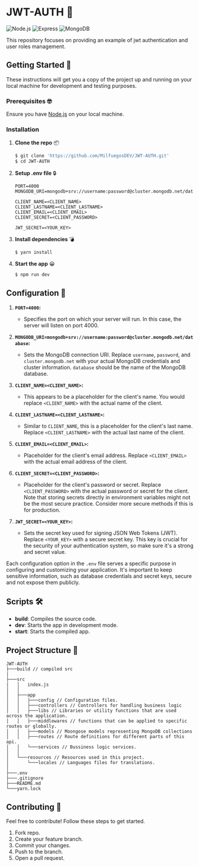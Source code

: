 # JWT-AUTH 🔐

![Node.js](https://img.shields.io/badge/node.js-%23339933.svg?style=for-the-badge&logo=node.js&logoColor=white)
![Express](https://img.shields.io/badge/express-%23000000.svg?style=for-the-badge&logo=express&logoColor=white)
![MongoDB](https://img.shields.io/badge/mongodb-%234ea94b.svg?style=for-the-badge&logo=mongodb&logoColor=white)

This repository focuses on providing an example of jwt authentication and user roles management.

## Getting Started 📕

These instructions will get you a copy of the project up and running on your local machine for development and testing purposes.

### Prerequisites 🤓

Ensure you have [Node.js](https://nodejs.org/en/download/) on your local machine.

### Installation

1. **Clone the repo** 📦

   ```bash
   $ git clone 'https://github.com/MilfuegosDEV/JWT-AUTH.git'
   $ cd JWT-AUTH
   ```

2. **Setup .env file** 🔒

   ```dotenv
   PORT=4000
   MONGODB_URI=mongodb+srv://username:password@cluster.mongodb.net/database

   CLIENT_NAME=<CLIENT_NAME>
   CLIENT_LASTNAME=<CLIENT_LASTNAME>
   CLIENT_EMAIL=<CLIENT_EMAIL>
   CLIENT_SECRET=<CLIENT_PASSWORD>

   JWT_SECRET=<YOUR_KEY>
   ```

3. **Install dependencies** 💣

   ```bash
   $ yarn install
   ```

4. **Start the app** 😀

   ```bash
   $ npm run dev
   ```

## Configuration 🔧

1. **`PORT=4000`:**

   - Specifies the port on which your server will run. In this case, the server will listen on port 4000.

2. **`MONGODB_URI=mongodb+srv://username:password@cluster.mongodb.net/database`:**

   - Sets the MongoDB connection URI. Replace `username`, `password`, and `cluster.mongodb.net` with your actual MongoDB credentials and cluster information. `database` should be the name of the MongoDB database.

3. **`CLIENT_NAME=<CLIENT_NAME>`:**

   - This appears to be a placeholder for the client's name. You would replace `<CLIENT_NAME>` with the actual name of the client.

4. **`CLIENT_LASTNAME=<CLIENT_LASTNAME>`:**

   - Similar to `CLIENT_NAME`, this is a placeholder for the client's last name. Replace `<CLIENT_LASTNAME>` with the actual last name of the client.

5. **`CLIENT_EMAIL=<CLIENT_EMAIL>`:**

   - Placeholder for the client's email address. Replace `<CLIENT_EMAIL>` with the actual email address of the client.

6. **`CLIENT_SECRET=<CLIENT_PASSWORD>`:**

   - Placeholder for the client's password or secret. Replace `<CLIENT_PASSWORD>` with the actual password or secret for the client. Note that storing secrets directly in environment variables might not be the most secure practice. Consider more secure methods if this is for production.

7. **`JWT_SECRET=<YOUR_KEY>`:**
   - Sets the secret key used for signing JSON Web Tokens (JWT). Replace `<YOUR_KEY>` with a secure secret key. This key is crucial for the security of your authentication system, so make sure it's a strong and secret value.

Each configuration option in the `.env` file serves a specific purpose in configuring and customizing your application. It's important to keep sensitive information, such as database credentials and secret keys, secure and not expose them publicly.

## Scripts 🛠️

- **build**: Compiles the source code.
- **dev**: Starts the app in development mode.
- **start**: Starts the compiled app.

## Project Structure 📂

```
JWT-AUTH
├───build // compiled src
|
├───src
|   │   index.js
│   │
│   ├───app
│   │   ├───config // Configuration files.
│   │   ├───controllers // Controllers for handling business logic
│   │   ├───libs // Libraries or utility functions that are used across the application.
│   │   ├───middlewares // functions that can be applied to specific routes or globally.
│   │   ├───models // Moongose models representing MongoDB collections
│   │   ├───routes // Route definitions for different parts of this api.
│   │   └───services // Bussiness logic services.
│   │
│   └───resources // Resources used in this project.
│       └───locales // Languages files for translations.
│
├───.env
├───.gitignore
├───README.md
└───yarn.lock
```

## Contributing 🤝

Feel free to contribute! Follow these steps to get started.
1. Fork repo.
2. Create your feature branch.
3. Commit your changes.
4. Push to the branch.
5. Open a pull request.
